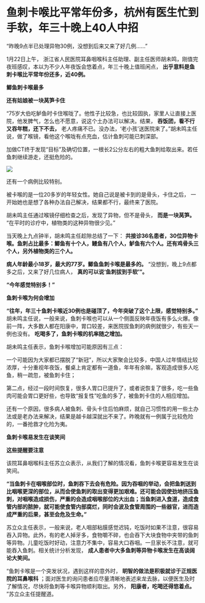 # 鱼刺卡喉比平常年份多，杭州有医生忙到手软，年三十晚上40人中招

“昨晚9点半已处理异物30例，没想到后来又来了好几例……”

1月22日上午， 浙江省人民医院耳鼻咽喉科主任助理、副主任医师胡未鸣，刚值完夜班感叹，本以为不少人年夜饭会悠着点，年三十晚上值班闲点，
**出乎意料是鱼刺卡喉比平常年份还多，近40例。**

**鲫鱼刺卡喉最多**

**还有姑娘被一块莴笋卡住**

“75岁大伯吃鲈鱼时卡住喉咙了。他性子比较急，也比较固执，家里人让直接上医院，他发脾气，怎么也不愿意，说这个土办法可以解决。结果，
**吞饭团，看不行又吞年糕，还下不去，**
老人疼痛不已。没办法，‘老小孩’送医院来了。”胡未鸣主任说，做了喉镜，看他这个喉咙有点充血，估计鱼刺可能已刺深部。

加做CT终于发现“目标”及确切位置，一根长2公分左右的粗大鱼刺给取出来。若任鱼刺继续游走，还挺危险的。

![](https://inews.gtimg.com/newsapp_bt/0/15623999559/1000)

还有一个病例比较特别。

被卡喉的是一位20多岁的年轻女性。她自己说是被卡到的是骨头，卡住之后， 一开始她也是想了各种办法自己解决，结果都不行，最终来了医院。

胡未鸣主任通过喉镜仔细检查之后，发现了异物，但不是骨头， **而是一块莴笋。** “在平时的诊疗中，植物类的这种异物很少见。”

当天晚上九点钟半，胡未鸣主任趁隙总结了一下：
**共接诊36名患者，30位异物卡喉。鱼刺占比最多：鲫鱼有十个人，鳗鱼有八个人，鲈鱼有六个人。还有鸡骨头三个人，另外植物类的三个人。**

**病人年龄最小18岁，最大的77岁。鲫鱼鱼刺卡喉是最多的。** “没想到，晚上9点都多之后，又来了好几位病人， **真的可以说‘鱼刺拔到手软’”。**

**“今年感觉特别多！”**

**鱼刺卡喉为何会增加**

**“往年，年三十鱼刺卡喉近30例也是碰顶了，今年突破了这个上限，感觉特别多。”**
胡未鸣主任说，一般来说，鱼刺卡喉也可以从一个侧面反映年夜饭有多么火爆。像前一阵，大多数人都在阳康中，胃口较差，来医院拔鱼刺的病例就很少，有些天一例也没有。
**吃喝多了，鱼刺卡喉的机率随之增加。**

胡未鸣主任表示，鱼刺卡喉增加可能原因有三点：

一个可能因为大家都已摆脱了“新冠”，所以大家聚会比较多，中国人过年情结比较浓厚，十分重视年夜饭，餐桌上肯定都有一道鱼，年年有余嘛，客观造成很多人吃鱼，稍一疏忽，被鱼刺卡住；

第二点，经过一段时间恢复，很多人胃口已提升了，或者说恢复了很多，吃一些鱼肉可能会胃口更好些，也导致“报复性”吃鱼的多了，被鱼刺卡住的人相应增加。

还有一个原因，很多病人被鱼刺、骨头卡住后怕麻烦，就自己习惯性的用一些土办法或是老办法来解决，结果是越卡越深就出不来了。昨晚就有一例属于比较危险的，一番抢救才化险为夷。

**鱼刺卡喉易发生在谈笑间**

**这些提醒要注意**

该院耳鼻咽喉科主任苏立众表示，从我们了解的情况看，鱼刺卡喉更容易发生在谈笑间。

**“当鱼刺卡在咽喉部位时，鱼刺吞下去会有危险。因为吞咽的举动，会把鱼刺送到比咽喉更深的部位，从而会使鱼刺的取出变得更加艰难。还可能会因使劲地挤压鱼刺，对咽喉造成损伤，严重的会造成咽喉部位的大出血；当鱼刺进入食道，造成食管内部的脓肿，就可能使食管内部腐烂，同时会波及食管周围的一些器官，进而造成严重的后果，甚至会危及生命。”**

苏立众主任表示，一般来说，老人咽部粘膜感觉迟钝，吃饭时如果不注意，很容易吞入异物。此外，有的老人掉牙多，食物嚼不碎，也会吞下大块食物中夹带的鱼刺等异物。儿童吃饭时好动，注意力不集中，容易大口吞咽。一旦家长不注意，就可能吞入鱼刺。相关统计分析发现，
**成人患者中大多鱼刺等异物卡喉发生在高谈阔论大笑间。**

“鱼刺卡喉是一个突发状况，遇到这样的意外时， **眀智的做法是积极就诊于正规医院的耳鼻喉科**
；面对医生的询问患者应尽量清晰地表述来龙去脉，以便医生及时了解情况，尽快将鱼刺等卡喉异物顺利取出。另外， **阳康者，吃喝还得悠着点。**
”苏立众主任提醒道。

